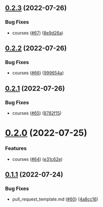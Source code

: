## [0.2.3](https://github.com/thecyberworld/thecyberhub.org/compare/v0.2.2...v0.2.3) (2022-07-26)


### Bug Fixes

* courses ([#67](https://github.com/thecyberworld/thecyberhub.org/issues/67)) ([8e9d26a](https://github.com/thecyberworld/thecyberhub.org/commit/8e9d26a1c3b96d684062eaef216035aec8ec0fde))



## [0.2.2](https://github.com/thecyberworld/thecyberhub.org/compare/v0.2.1...v0.2.2) (2022-07-26)


### Bug Fixes

* courses ([#66](https://github.com/thecyberworld/thecyberhub.org/issues/66)) ([999654a](https://github.com/thecyberworld/thecyberhub.org/commit/999654a7ef408a2830881edea498d0fdc9707f50))



## [0.2.1](https://github.com/thecyberworld/thecyberhub.org/compare/v0.2.0...v0.2.1) (2022-07-26)


### Bug Fixes

* courses ([#65](https://github.com/thecyberworld/thecyberhub.org/issues/65)) ([8782f15](https://github.com/thecyberworld/thecyberhub.org/commit/8782f15e2a17ae1b407c452b39d53a3884e3f9f6))



# [0.2.0](https://github.com/thecyberworld/thecyberhub.org/compare/v0.1.1...v0.2.0) (2022-07-25)


### Features

* courses ([#64](https://github.com/thecyberworld/thecyberhub.org/issues/64)) ([e31c62e](https://github.com/thecyberworld/thecyberhub.org/commit/e31c62e69806e884805e1bd838d1fddbe164b6dc))



## [0.1.1](https://github.com/thecyberworld/thecyberhub.org/compare/v0.1.0...v0.1.1) (2022-07-24)


### Bug Fixes

* pull_request_template.md ([#60](https://github.com/thecyberworld/thecyberhub.org/issues/60)) ([4a8cc16](https://github.com/thecyberworld/thecyberhub.org/commit/4a8cc167f357817d7cb50199038d8f39813993a1))



